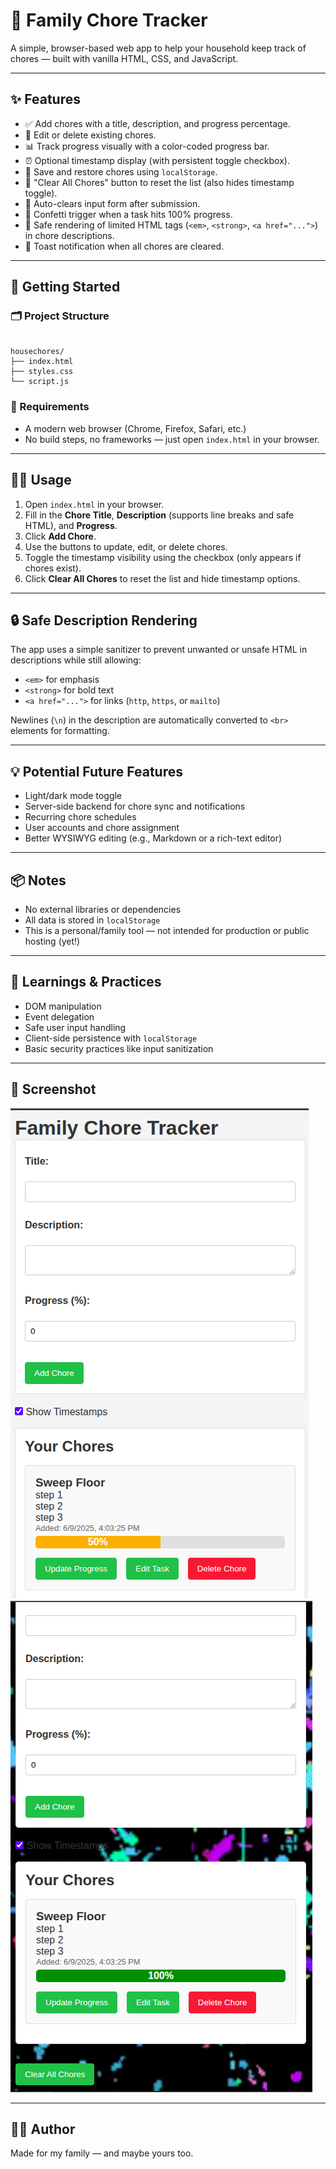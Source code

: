 # 🧹 Family Chore Tracker

A simple, browser-based web app to help your household keep track of chores — built with vanilla HTML, CSS, and JavaScript.

---

## ✨ Features

- ✅ Add chores with a title, description, and progress percentage.
- 📝 Edit or delete existing chores.
- 📊 Track progress visually with a color-coded progress bar.
- ⏰ Optional timestamp display (with persistent toggle checkbox).
- 🔁 Save and restore chores using `localStorage`.
- 🧼 "Clear All Chores" button to reset the list (also hides timestamp toggle).
- 🧽 Auto-clears input form after submission.
- 🎉 Confetti trigger when a task hits 100% progress.
- 🔐 Safe rendering of limited HTML tags (`<em>`, `<strong>`, `<a href="...">`) in chore descriptions.
- 🍞 Toast notification when all chores are cleared.

---

## 🚀 Getting Started

### 🗂️ Project Structure

```

housechores/
├── index.html
├── styles.css
└── script.js

```

### 🧰 Requirements

- A modern web browser (Chrome, Firefox, Safari, etc.)
- No build steps, no frameworks — just open `index.html` in your browser.

---

## 🧑‍💻 Usage

1. Open `index.html` in your browser.
2. Fill in the **Chore Title**, **Description** (supports line breaks and safe HTML), and **Progress**.
3. Click **Add Chore**.
4. Use the buttons to update, edit, or delete chores.
5. Toggle the timestamp visibility using the checkbox (only appears if chores exist).
6. Click **Clear All Chores** to reset the list and hide timestamp options.

---

## 🔒 Safe Description Rendering

The app uses a simple sanitizer to prevent unwanted or unsafe HTML in descriptions while still allowing:

- `<em>` for emphasis
- `<strong>` for bold text
- `<a href="...">` for links (`http`, `https`, or `mailto`)

Newlines (`\n`) in the description are automatically converted to `<br>` elements for formatting.

---

## 💡 Potential Future Features

- Light/dark mode toggle
- Server-side backend for chore sync and notifications
- Recurring chore schedules
- User accounts and chore assignment
- Better WYSIWYG editing (e.g., Markdown or a rich-text editor)

---

## 📦 Notes

- No external libraries or dependencies
- All data is stored in `localStorage`
- This is a personal/family tool — not intended for production or public hosting (yet!)

---

## 🧠 Learnings & Practices

- DOM manipulation
- Event delegation
- Safe user input handling
- Client-side persistence with `localStorage`
- Basic security practices like input sanitization

---

## 📸 Screenshot

![Screenshot of the app](screenshot.png)
![Screenshot of app with completed task](screenshot_confetti.png)

---

## 🧑‍🎓 Author

Made for my family — and maybe yours too.